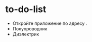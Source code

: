 # to-do-list

- Откройте приложение по адресу [](https://sofiabell181.github.io/todolist/).
- Полупроводник
- Диэлектрик

